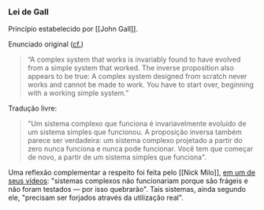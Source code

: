 ### Lei de Gall

Princípio estabelecido por [[John Gall]].

Enunciado original ([cf.](http://principles-wiki.net/principles:gall_s_law))

> “A complex system that works is invariably found to have evolved from a simple system that worked. The inverse proposition also appears to be true: A complex system designed from scratch never works and cannot be made to work. You have to start over, beginning with a working simple system.”

Tradução livre:

> "Um sistema complexo que funciona é invariavelmente evoluído de um sistema simples que funcionou. A proposição inversa também parece ser verdadeira: um sistema complexo projetado a partir do zero nunca funciona e nunca pode funcionar. Você tem que começar de novo, a partir de um sistema simples que funciona".

Uma reflexão complementar a respeito foi feita pelo [[Nick Milo]], [em um de seus vídeos](https://youtu.be/_2z-7D4bQEA?t=00m46s): "sistemas complexos não funcionariam porque são frágeis e não foram testados — por isso quebrarão". Tais sistemas, ainda segundo ele, "precisam ser forjados através da utilização real".